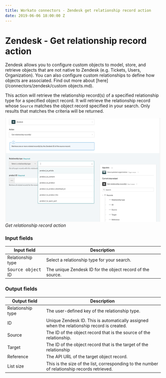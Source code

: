 ```yaml
---
title: Workato connectors - Zendesk get relationship record action
date: 2019-06-06 18:00:00 Z
---
```


# Zendesk - Get relationship record action

Zendesk allows you to configure custom objects to model, store, and retrieve objects that are not native to Zendesk (e.g. Tickets, Users, Organization). You can also configure custom relationships to define how objects are associated. Find out more about [here](/connectors/zendesk/custom objects.md).

This action will retrieve the relationship record(s) of a specified relationship type for a specified object record. It will retrieve the relationship record whose `Source` matches the object record specified in your search. Only results that matches the criteria will be returned.

![Get relationship record action](/assets/images/connectors/zendesk/get-relationship-record-action.png)
*Get relationship record action*

### Input fields

<table class="unchanged rich-diff-level-one">
  <thead>
    <tr>
        <th width='25%'>Input field</th>
        <th>Description</th>
    </tr>
  </thead>
  <tbody>
    <tr>
      <td>Relationship type</td>
      <td>
        Select a relationship type for your search.
      </td>
    </tr>
    <tr>
      <td><kbd>Source object</kbd> ID</a></td>
      <td>
        The unique Zendesk ID for the object record of the source.
      </td>
    </tr>
  </tbody>
</table>

### Output fields

<table class="unchanged rich-diff-level-one">
  <thead>
    <tr>
        <th width='25%'>Output field</th>
        <th>Description</th>
    </tr>
  </thead>
  <tbody>
    <tr>
      <td>Relationship type</td>
      <td>
        The user-defined key of the relationship type.
      </td>
    </tr>  
    <tr>
      <td>ID</td>
      <td>
        Unique Zendesk ID. This is automatically assigned when the relationship record is created.
    </tr>  
    <tr>
      <td>Source</td>
      <td>
        The ID of the object record that is the source of the relationship.
      </td>
    </tr>
    <tr>
      <td>Target</td>
      <td>
        The ID of the object record that is the target of the relationship
      </td>
    </tr>
    <tr>
      <td>Reference</td>
      <td>
        The API URL of the target object record.
      </td>
    </tr>
    <tr>
      <td>List size</td>
      <td>
        This is the size of the list, corresponding to the number of relationship records retrieved.
      </td>
    </tr>
  </tbody>
</table>
